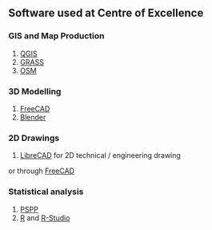 ## Software used at Centre of Excellence

### GIS and Map Production

1. [QGIS](https://www.qgis.org/)
2. [GRASS](https://grass.osgeo.org/)
3. [OSM](https://www.openstreetmap.org/)

### 3D Modelling

1. [FreeCAD](https://freecadweb.org/)
2. [Blender](https://blender.org/)

### 2D Drawings

1. [LibreCAD](https://librecad.org/) for 2D technical / engineering drawing

or through [FreeCAD](https://freecadweb.org/)

### Statistical analysis

1. [PSPP](https://www.gnu.org/software/pspp/)
2. [R](https://www.r-project.org/) and [R-Studio](https://rstudio.com/)
